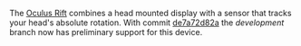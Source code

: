 The [Oculus Rift](www.oculusvr.com) combines a head mounted display with a sensor that tracks your head's absolute rotation.  With commit [de7a72d82a](https://github.com/GarageGames/Torque3D/commit/de7a72d82ab80af1e17edebe7c0b9d25a728cace) the *development* branch now has preliminary support for this device.